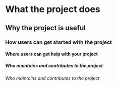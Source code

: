 # What the project does

## Why the project is useful

### How users can get started with the project

#### Where users can get help with your project

##### Who maintains and contributes to the project

###### Who maintains and contributes to the project

<!-- to be continued -->
